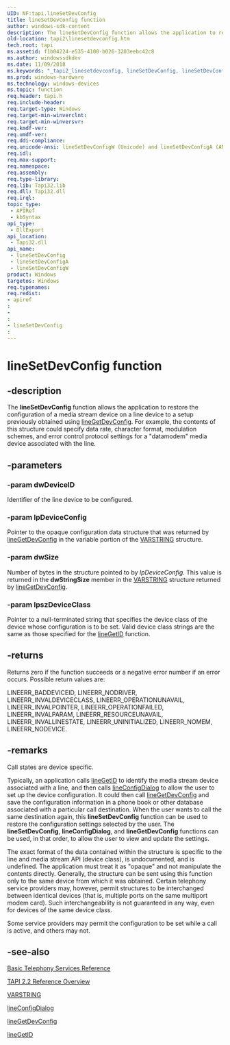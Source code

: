 ```yaml
---
UID: NF:tapi.lineSetDevConfig
title: lineSetDevConfig function
author: windows-sdk-content
description: The lineSetDevConfig function allows the application to restore the configuration of a media stream device on a line device to a setup previously obtained using lineGetDevConfig.
old-location: tapi2\linesetdevconfig.htm
tech.root: tapi
ms.assetid: f1b04224-e535-4100-b026-3203eebc42c8
ms.author: windowssdkdev
ms.date: 11/09/2018
ms.keywords: "_tapi2_linesetdevconfig, lineSetDevConfig, lineSetDevConfig function [TAPI 2.2], lineSetDevConfigA, lineSetDevConfigW, tapi/lineSetDevConfig, tapi/lineSetDevConfigA, tapi/lineSetDevConfigW, tapi2.linesetdevconfig"
ms.prod: windows-hardware
ms.technology: windows-devices
ms.topic: function
req.header: tapi.h
req.include-header: 
req.target-type: Windows
req.target-min-winverclnt: 
req.target-min-winversvr: 
req.kmdf-ver: 
req.umdf-ver: 
req.ddi-compliance: 
req.unicode-ansi: lineSetDevConfigW (Unicode) and lineSetDevConfigA (ANSI)
req.idl: 
req.max-support: 
req.namespace: 
req.assembly: 
req.type-library: 
req.lib: Tapi32.lib
req.dll: Tapi32.dll
req.irql: 
topic_type:
 - APIRef
 - kbSyntax
api_type:
 - DllExport
api_location:
 - Tapi32.dll
api_name:
 - lineSetDevConfig
 - lineSetDevConfigA
 - lineSetDevConfigW
product: Windows
targetos: Windows
req.typenames: 
req.redist: 
- apiref
: 
- 
: 
- lineSetDevConfig
: 
---
```


# lineSetDevConfig function


## -description


The 
<b>lineSetDevConfig</b> function allows the application to restore the configuration of a media stream device on a line device to a setup previously obtained using 
<a href="https://msdn.microsoft.com/39ff5ddb-142e-4f11-9395-e2c3a3ac7d19">lineGetDevConfig</a>. For example, the contents of this structure could specify data rate, character format, modulation schemes, and error control protocol settings for a "datamodem" media device associated with the line.


## -parameters




### -param dwDeviceID

Identifier of the line device to be configured.


### -param lpDeviceConfig

Pointer to the opaque configuration data structure that was returned by 
<a href="https://msdn.microsoft.com/39ff5ddb-142e-4f11-9395-e2c3a3ac7d19">lineGetDevConfig</a> in the variable portion of the 
<a href="https://msdn.microsoft.com/ec73ed48-db5a-4478-8748-b8e58247c2f4">VARSTRING</a> structure.


### -param dwSize

Number of bytes in the structure pointed to by <i>lpDeviceConfig</i>. This value is returned in the <b>dwStringSize</b> member in the 
<a href="https://msdn.microsoft.com/ec73ed48-db5a-4478-8748-b8e58247c2f4">VARSTRING</a> structure returned by 
<a href="https://msdn.microsoft.com/39ff5ddb-142e-4f11-9395-e2c3a3ac7d19">lineGetDevConfig</a>.


### -param lpszDeviceClass

Pointer to a null-terminated string that specifies the device class of the device whose configuration is to be set. Valid device class strings are the same as those specified for the 
<a href="https://msdn.microsoft.com/e9981574-0058-420f-9627-6d5a1745a739">lineGetID</a> function.


## -returns



Returns zero if the function succeeds or a negative error number if an error occurs. Possible return values are:

LINEERR_BADDEVICEID, LINEERR_NODRIVER, LINEERR_INVALDEVICECLASS, LINEERR_OPERATIONUNAVAIL, LINEERR_INVALPOINTER, LINEERR_OPERATIONFAILED, LINEERR_INVALPARAM, LINEERR_RESOURCEUNAVAIL, LINEERR_INVALLINESTATE, LINEERR_UNINITIALIZED, LINEERR_NOMEM, LINEERR_NODEVICE.




## -remarks



Call states are device specific.

Typically, an application calls 
<a href="https://msdn.microsoft.com/e9981574-0058-420f-9627-6d5a1745a739">lineGetID</a> to identify the media stream device associated with a line, and then calls 
<a href="https://msdn.microsoft.com/52f23647-e9f5-48a3-95f4-1ac52898cb5a">lineConfigDialog</a> to allow the user to set up the device configuration. It could then call 
<a href="https://msdn.microsoft.com/39ff5ddb-142e-4f11-9395-e2c3a3ac7d19">lineGetDevConfig</a> and save the configuration information in a phone book or other database associated with a particular call destination. When the user wants to call the same destination again, this 
<b>lineSetDevConfig</b> function can be used to restore the configuration settings selected by the user. The 
<b>lineSetDevConfig</b>, 
<b>lineConfigDialog</b>, and 
<b>lineGetDevConfig</b> functions can be used, in that order, to allow the user to view and update the settings.

The exact format of the data contained within the structure is specific to the line and media stream API (device class), is undocumented, and is undefined. The application must treat it as "opaque" and not manipulate the contents directly. Generally, the structure can be sent using this function only to the same device from which it was obtained. Certain telephony service providers may, however, permit structures to be interchanged between identical devices (that is, multiple ports on the same multiport modem card). Such interchangeability is not guaranteed in any way, even for devices of the same device class.

Some service providers may permit the configuration to be set while a call is active, and others may not.




## -see-also




<a href="https://msdn.microsoft.com/09d10789-bc36-47c7-b77d-8698ae75541a">Basic Telephony Services Reference</a>



<a href="https://msdn.microsoft.com/d703b414-1389-416c-8e94-c1931979f0c9">TAPI 2.2 Reference Overview</a>



<a href="https://msdn.microsoft.com/ec73ed48-db5a-4478-8748-b8e58247c2f4">VARSTRING</a>



<a href="https://msdn.microsoft.com/52f23647-e9f5-48a3-95f4-1ac52898cb5a">lineConfigDialog</a>



<a href="https://msdn.microsoft.com/39ff5ddb-142e-4f11-9395-e2c3a3ac7d19">lineGetDevConfig</a>



<a href="https://msdn.microsoft.com/e9981574-0058-420f-9627-6d5a1745a739">lineGetID</a>
 

 

